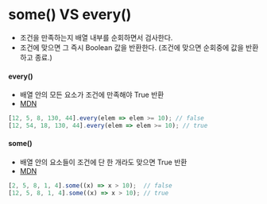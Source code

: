 # some() VS every()

* 조건을 만족하는지 배열 내부를 순회하면서 검사한다.
* 조건에 맞으면 그 즉시 Boolean 값을 반환한다. (조건에 맞으면 순회중에 값을 반환하고 종료.)

&#x20;

#### every()

* 배열 안의 모든 요소가 조건에 만족해야 True 반환
* [MDN](https://developer.mozilla.org/ko/docs/Web/JavaScript/Reference/Global\_Objects/Array/every)

```js
[12, 5, 8, 130, 44].every(elem => elem >= 10); // false
[12, 54, 18, 130, 44].every(elem => elem >= 10); // true
```

&#x20;

#### some()

* 배열 안의 요소들이 조건에 단 한 개라도 맞으면 True 반환
* [MDN](https://developer.mozilla.org/ko/docs/Web/JavaScript/Reference/Global\_Objects/Array/some)

```js
[2, 5, 8, 1, 4].some((x) => x > 10);  // false
[12, 5, 8, 1, 4].some((x) => x > 10); // true
```
